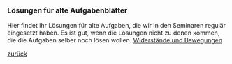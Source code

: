 ### Lösungen für alte Aufgabenblätter
Hier findet ihr Lösungen für alte Aufgaben, die wir in den Seminaren regulär eingesetzt haben. Es ist gut, wenn die Lösungen nicht zu denen kommen, die die Aufgaben selber noch lösen wollen.
[Widerstände und Bewegungen](/tasks/tasksheets/widerstundbew.pdf)


[zurück](www.pankratius.github.io/rolf)
